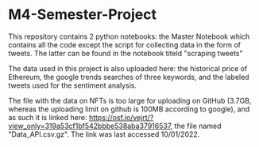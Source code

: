 # M4-Semester-Project


This repository contains 2 python notebooks: the Master Notebook which contains all the code except the script for collecting data in the form of tweets. The latter can be found in the notebook titeld "scraping tweets"

The data used in this project is also uploaded here: the historical price of Ethereum, the google trends searches of three keywords, and the labeled tweets used for the sentiment analysis. 

The file with the data on NFTs is too large for uploading on GitHub (3.7GB, whereas the uploading limit on github is 100MB according to google), and as such it is linked here: https://osf.io/vejrt/?view_only=319a53cf1bf542bbbe538aba37916537, the file named "Data_API.csv.gz". The link was last accessed 10/01/2022. 
